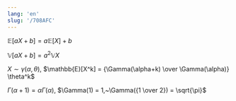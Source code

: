```yaml
---
lang: 'en'
slug: '/708AFC'
---
```


$\mathbb{E}[aX+b] = a\mathbb{E}[X] + b$

$\mathbb{V}[aX+b] = a^2 \mathbb{V}{X}$

$X \sim \gamma(\alpha, \theta)$, $\mathbb{E}[X^k] = {\Gamma(\alpha+k) \over \Gamma(\alpha)} \theta^k$

$\Gamma(\alpha+1) = \alpha \Gamma(\alpha)$, $\Gamma(1) = 1,~\Gamma({1 \over 2}) = \sqrt{\pi}$
